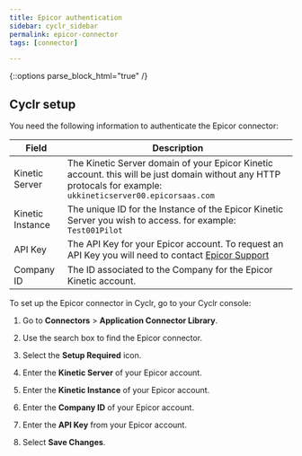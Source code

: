 ```yaml
---
title: Epicor authentication
sidebar: cyclr_sidebar
permalink: epicor-connector
tags: [connector]

---
```


{::options parse_block_html="true" /}

<section class="card">

## Cyclr setup

You need the following information to authenticate the Epicor connector:

| Field            | Description                                                  |
| ---------------- | ------------------------------------------------------------ |
| Kinetic Server   | The Kinetic Server domain of your Epicor Kinetic account. this will be just domain without any HTTP protocals for example: `ukkineticserver00.epicorsaas.com` |
| Kinetic Instance | The unique ID for the Instance of the Epicor Kinetic Server you wish to access. for example: `Test001Pilot` |
| API Key          | The API Key for your Epicor account. To request an API Key you will need to contact [Epicor Support](https://epiccare.epicor.com/epiccare) |
| Company ID       | The ID associated to the Company for the Epicor Kinetic account. |





To set up the Epicor connector in Cyclr, go to your Cyclr console:

1. Go to **Connectors** > **Application Connector Library**.

2. Use the search box to find the Epicor connector.

3. Select the **Setup Required** icon.

4. Enter the **Kinetic Server** of your Epicor account.

5. Enter the **Kinetic Instance** of your Epicor account.

6. Enter the **Company ID** of your Epicor account.

7. Enter the **API Key** from your Epicor account.

8. Select **Save Changes**.

</section>
